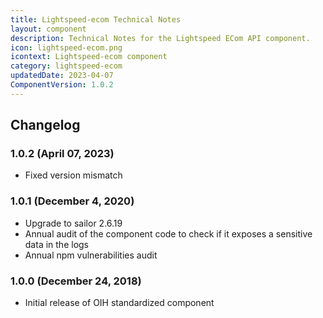 ```yaml
---
title: Lightspeed-ecom Technical Notes
layout: component
description: Technical Notes for the Lightspeed ECom API component.
icon: lightspeed-ecom.png
icontext: Lightspeed-ecom component
category: lightspeed-ecom
updatedDate: 2023-04-07
ComponentVersion: 1.0.2
---
```


## Changelog

### 1.0.2 (April 07, 2023)

* Fixed version mismatch

### 1.0.1 (December 4, 2020)

* Upgrade to sailor 2.6.19
* Annual audit of the component code to check if it exposes a sensitive data in the logs
* Annual npm vulnerabilities audit

### 1.0.0 (December 24, 2018)

* Initial release of OIH standardized component
